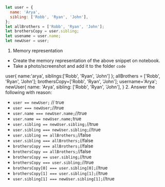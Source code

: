 ```js
let user = {
  name: 'Arya',
  sibling: ['Robb', 'Ryan', 'John'],
};
let allBrothers = ['Robb', 'Ryan', 'John'];
let brothersCopy = user.sibling;
let usename = user.name;
let newUser = user;
```

1. Memory representation

- Create the memory representation of the above snippet on notebook.
- Take a photo/screenshot and add it to the folder `code`

<!-- To add this image here use ![name](./hello.jpg) -->
user{
  name:'arya',
  siblings:['Robb', 'Ryan', 'John']
};
allBrothers = ['Robb', 'Ryan', 'John'];
brothersCopy=['Robb', 'Ryan', 'John'];
username='Arya';
newUser{
  name: 'Arya',
  sibling: ['Robb', 'Ryan', 'John'],
}
2. Answer the following with reason:

- `user == newUser;` // true
- `user === newUser;`//true
- `user.name === newUser.name;`//true
- `user.name == newUser.name;`true
- `user.sibling == newUser.sibling;`//true
- `user.sibling === newUser.sibling;`//true
- `user.sibling == allBrothers;`//false
- `user.sibling === allBrothers;`//false
- `brothersCopy === allBrothers;`//false
- `brothersCopy == allBrothers;`//false
- `brothersCopy == user.sibling;`//true
- `brothersCopy === user.sibling;`//true
- `brothersCopy[0] === user.sibling[0];`//true
- `brothersCopy[1] === user.sibling[1];`//true
- `user.sibling[1] === newUser.sibling[1];`//true
